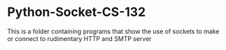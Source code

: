 # Python-Socket-CS-132
This is a folder containing programs that show the use of sockets to make or connect to rudimentary HTTP and SMTP server

